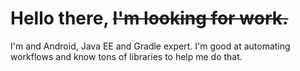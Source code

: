 # Hello there, ~~I'm looking for work.~~

I'm and Android, Java EE and Gradle expert. I'm good at automating workflows
and know tons of libraries to help me do that.
